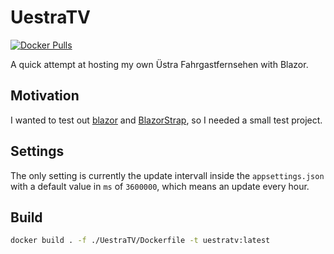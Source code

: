 # UestraTV

[![Docker Pulls](https://img.shields.io/docker/pulls/twsldev/uestra-fahrgastfernsehen)](https://hub.docker.com/r/twsldev/uestra-fahrgastfernsehen)

A quick attempt at hosting my own Üstra Fahrgastfernsehen with Blazor.

## Motivation

I wanted to test out [blazor](https://github.com/dotnet/blazor) and [BlazorStrap](https://github.com/chanan/BlazorStrap), so I needed a small test project.

## Settings

The only setting is currently the update intervall inside the `appsettings.json` with a default value in `ms` of `3600000`, which means an update every hour.

## Build

```bash
docker build . -f ./UestraTV/Dockerfile -t uestratv:latest
```
